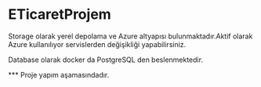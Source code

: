 # ETicaretProjem
 
Storage olarak yerel depolama ve Azure altyapısı bulunmaktadır.Aktif olarak Azure kullanılıyor servislerden değişikliği yapabilirsiniz.

Database olarak docker da PostgreSQL den beslenmektedir.

*** Proje yapım aşamasındadır.